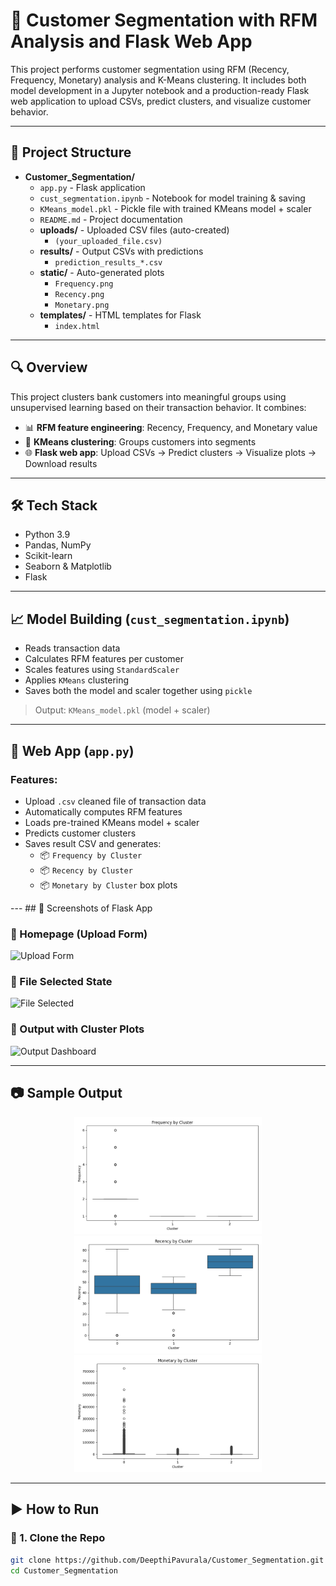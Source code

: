 # 🧠 Customer Segmentation with RFM Analysis and Flask Web App

This project performs customer segmentation using RFM (Recency, Frequency, Monetary) analysis and K-Means clustering. It includes both model development in a Jupyter notebook and a production-ready Flask web application to upload CSVs, predict clusters, and visualize customer behavior.

---

## 📌 Project Structure

- **Customer_Segmentation/**
  - `app.py` - Flask application
  - `cust_segmentation.ipynb` - Notebook for model training & saving
  - `KMeans_model.pkl` - Pickle file with trained KMeans model + scaler
  - `README.md` - Project documentation
  - **uploads/** - Uploaded CSV files (auto-created)
    - `(your_uploaded_file.csv)`
  - **results/** - Output CSVs with predictions
    - `prediction_results_*.csv`
  - **static/** - Auto-generated plots
    - `Frequency.png`
    - `Recency.png`
    - `Monetary.png`
  - **templates/** - HTML templates for Flask
    - `index.html`


---

## 🔍 Overview

This project clusters bank customers into meaningful groups using unsupervised learning based on their transaction behavior. It combines:

- 📊 **RFM feature engineering**: Recency, Frequency, and Monetary value
- 🤖 **KMeans clustering**: Groups customers into segments
- 🌐 **Flask web app**: Upload CSVs → Predict clusters → Visualize plots → Download results

---

## 🛠️ Tech Stack

- Python 3.9
- Pandas, NumPy
- Scikit-learn
- Seaborn & Matplotlib
- Flask

---

## 📈 Model Building (`cust_segmentation.ipynb`)

- Reads transaction data
- Calculates RFM features per customer
- Scales features using `StandardScaler`
- Applies `KMeans` clustering
- Saves both the model and scaler together using `pickle`

> Output: `KMeans_model.pkl` (model + scaler)

---

## 🚀 Web App (`app.py`)

### Features:
- Upload `.csv` cleaned file of transaction data
- Automatically computes RFM features
- Loads pre-trained KMeans model + scaler
- Predicts customer clusters
- Saves result CSV and generates:
  - 📦 `Frequency by Cluster`
  - 📦 `Recency by Cluster`
  - 📦 `Monetary by Cluster` box plots

--- ## 📸 Screenshots of Flask App

### 🔹 Homepage (Upload Form)
![Upload Form]('Flask_Screenshots/Home.png')

### 🔹 File Selected State
![File Selected]('Flask_Screenshots/Predict_File_Submission.png')

### 🔹 Output with Cluster Plots
![Output Dashboard]('Flask_Screenshots/Results.png')

---

## 📷 Sample Output

<p align="center">
  <img src="static/Frequency.png" width="300">
  <img src="static/Recency.png" width="300">
  <img src="static/Monetary.png" width="300">
</p>

---

## ▶️ How to Run

### 🔧 1. Clone the Repo
```bash
git clone https://github.com/DeepthiPavurala/Customer_Segmentation.git
cd Customer_Segmentation
